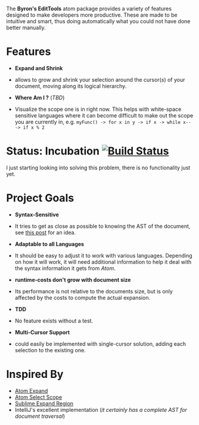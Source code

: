 The **Byron's EditTools** atom package provides a variety of features designed to make developers more productive. These are made to be intuitive and smart, thus doing automatically what you could not have done better manually.

# Features
* **Expand and Shrink**
 - allows to grow and shrink your selection around the cursor(*s*) of your document, moving along its logical hierarchy.
* **Where Am I ?** (*TBD*)
 - Visualize the scope one is in right now. This helps with white-space sensitive languages where it can become difficult to make out the scope you are currently in, e.g. `myFunc() -> for x in y -> if x -> while x-- -> if x % 2`

# Status: Incubation [![Build Status](https://travis-ci.org/Byron/atom-byrons-edittools.svg?branch=master)](https://travis-ci.org/Byron/atom-byrons-edittools)

I just starting looking into solving this problem, there is no functionality just yet.

# Project Goals
* **Syntax-Sensitive**
 - It tries to get as close as possible to knowing the AST of the document, see [this post][atom-io-post1] for an idea.
* **Adaptable to all Languages**
 - It should be easy to adjust it to work with various languages. Depending on how it will work, it will need additional information to help it deal with the syntax information it gets from *Atom*.
* **runtime-costs don't grow with document size**
 - Its performance is not relative to the documents size, but is only affected by the costs to compute the actual expansion.
* **TDD**
 - No feature exists without a test.
* **Multi-Cursor Support**
 - could easily be implemented with single-cursor solution, adding each selection to the existing one.

# Inspired By

* [Atom Expand][github-atom-expand]
* [Atom Select Scope][github-select-scope]
* [Sublime Expand Region][github-sublime-expand]
* IntelliJ's excellent implementation (*it certainly has a complete AST for document traversal*)

[atom-io-post1]: https://discuss.atom.io/t/scope-aware-expanding-selection-using-alt-up-like-in-intellij/8228/6
[github-atom-expand]: https://github.com/aki77/atom-expand-region
[github-sublime-expand]: https://github.com/aronwoost/sublime-expand-region
[github-select-scope]: https://github.com/wmadden/select-scope
